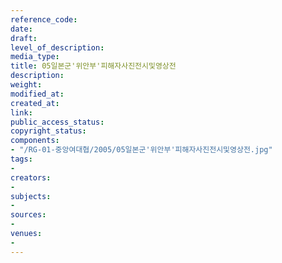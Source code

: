 ```yaml
---
reference_code: 
date: 
draft: 
level_of_description: 
media_type: 
title: 05일본군'위안부'피해자사진전시및영상전
description: 
weight: 
modified_at: 
created_at: 
link: 
public_access_status: 
copyright_status: 
components:
- "/RG-01-중앙여대협/2005/05일본군'위안부'피해자사진전시및영상전.jpg"
tags:
- 
creators:
- 
subjects:
- 
sources:
- 
venues:
- 
---
```

